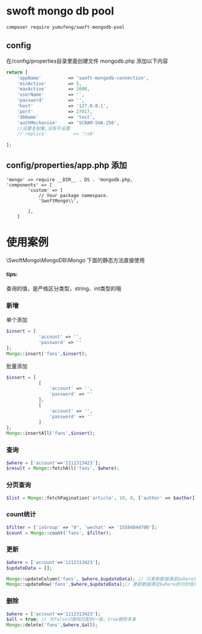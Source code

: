 # swoft mongo db pool

```
composer require yumufeng/swoft-mongodb-pool
```

## config 
在/config/properties目录里面创建文件 mongodb.php
添加以下内容
```php
return [
    'appName'          => 'swoft-mongodb-connection',
    'minActive'        => 5,
    'maxActive'        => 1000,
    'userName'         => '',
    'password'         => '',
    'host'             => '127.0.0.1',
    'port'             => 27017,
    'dbName'           => 'test',
    'authMechanism'    => 'SCRAM-SHA-256',
    //设置复制集,没有不设置
    //'replica'          => 'rs0'
    
];
```

## config/properties/app.php 添加
```
'mongo' => require __DIR__ . DS . 'mongodb.php,
'components' => [
        'custom' => [
            // Your package namespace.
            'SwoftMongo\\',

        ],
    ]
```

# 使用案例

\SwoftMongo\MongoDB\Mongo 下面的静态方法直接使用

#### **tips:** 
查询的值，是严格区分类型，string、int类型的哦

### 新增

单个添加
```php
$insert = [
            'account' => '',
            'password' => ''
];
Mongo::insert('fans',$insert);
```

批量添加
```php
$insert = [
            [
                'account' => '',
                'password' => ''
            ],
            [
                'account' => '',
                'password' => ''
            ]
];
Mongo::insertAll('fans',$insert);
```

### 查询

```php
$where = ['account'=>'1112313423'];
$result = Mongo::fetchAll('fans', $where);
```

### 分页查询
```php
$list = Mongo::fetchPagination('article', 10, 0, ['author' => $author]);
```

### count统计

```php
$filter = ['isGroup' => "0", 'wechat' => '15584044700'];
$count = Mongo::count('fans', $filter);
```

### 更新
```php
$where = ['account'=>'1112313423'];
$updateData = [];

Mongo::updateColumn('fans', $where,$updateData); // 只更新数据满足$where的行的列信息中在$newObject中出现过的字段
Mongo::updateRow('fans',$where,$updateData);// 更新数据满足$where的行的信息成$newObject
```
### 删除

```php
$where = ['account'=>'1112313423'];
$all = true; // 为false只删除匹配的一条，true删除多条
Mongo::delete('fans',$where,$all);
```
